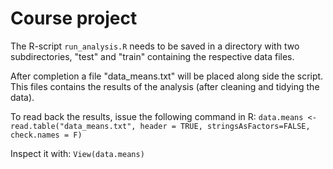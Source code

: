 # Course project

The R-script `run_analysis.R` needs to be saved in a directory with two subdirectories, "test" and "train" containing the respective data files.

After completion a file "data_means.txt" will be placed along side the script. This files contains the results of the analysis (after cleaning and tidying the data). 

To read back the results, issue the following command in R:
`data.means <- read.table("data_means.txt", header = TRUE, stringsAsFactors=FALSE, check.names = F)`

Inspect it with:
`View(data.means)`

